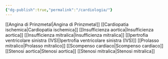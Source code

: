 ```yaml
---
{"dg-publish":true,"permalink":"/cardiologia/"}
---
```


[[Angina di Prinzmetal\|Angina di Prinzmetal]]
[[Cardiopatia ischemica\|Cardiopatia ischemica]]
[[Insufficienza aortica\|Insufficienza aortica]]
[[Insufficienza mitralica\|Insufficienza mitralica]]
[[Ipertrofia ventricolare sinistra (IVS)\|Ipertrofia ventricolare sinistra (IVS)]]
[[Prolasso mitralico\|Prolasso mitralico]]
[[Scompenso cardiaco\|Scompenso cardiaco]]
[[Stenosi aortica\|Stenosi aortica]]
[[Stenosi mitralica\|Stenosi mitralica]]

